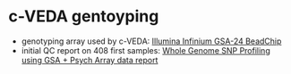 # c-VEDA gentoyping

* genotyping array used by c-VEDA: [Illumina Infinium GSA-24 BeadChip](documentation/infinium-commercial-gsa-data-sheet-370-2016-016.pdf)
* initial QC report on 408 first samples: [Whole Genome SNP Profiling using GSA + Psych Array data report](documentation/NIMHANS_Analysis_report_408samples.pdf)
